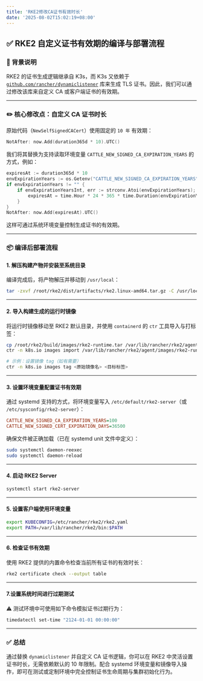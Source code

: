```yaml
---
title: 'RKE2修改CA证书有效时长'
date: '2025-08-02T15:02:19+08:00'
---
```


## ✅ RKE2 自定义证书有效期的编译与部署流程

### 🧠 背景说明

RKE2 的证书生成逻辑继承自 K3s，而 K3s 又依赖于 [`github.com/rancher/dynamiclistener`](https://github.com/rancher/dynamiclistener) 库来生成 TLS 证书。因此，我们可以通过修改该库来自定义 CA 或客户端证书的有效期。

---

### ✏️ 核心修改点：自定义 CA 证书时长

原始代码（`NewSelfSignedCACert`）使用固定的 `10 年` 有效期：

```go
NotAfter: now.Add(duration365d * 10).UTC()
```

我们将其替换为支持读取环境变量 `CATTLE_NEW_SIGNED_CA_EXPIRATION_YEARS` 的方式，例如：

```go
expiresAt := duration365d * 10
envExpirationYears := os.Getenv("CATTLE_NEW_SIGNED_CA_EXPIRATION_YEARS")
if envExpirationYears != "" {
    if envExpirationYearsInt, err := strconv.Atoi(envExpirationYears); err == nil {
        expiresAt = time.Hour * 24 * 365 * time.Duration(envExpirationYearsInt)
    }
}
NotAfter: now.Add(expiresAt).UTC()
```

这样可通过系统环境变量控制生成证书的有效期。

---

### 📦 编译后部署流程

#### 1. 解压构建产物并安装至系统目录

编译完成后，将产物解压并移动到 `/usr/local`：

```bash
tar -zxvf /root/rke2/dist/artifacts/rke2.linux-amd64.tar.gz -C /usr/local
```

---

#### 2. 导入构建生成的运行时镜像

将运行时镜像移动至 RKE2 默认目录，并使用 `containerd` 的 `ctr` 工具导入与打标签：

```bash
cp /root/rke2/build/images/rke2-runtime.tar /var/lib/rancher/rke2/agent/images/
ctr -n k8s.io images import /var/lib/rancher/rke2/agent/images/rke2-runtime.tar

# 示例：设置镜像 tag（如有需要）
ctr -n k8s.io images tag <原始镜像名> <目标标签>
```

---

#### 3. 设置环境变量配置证书有效期

通过 systemd 支持的方式，将环境变量写入 `/etc/default/rke2-server`（或 `/etc/sysconfig/rke2-server`）：

```ini
CATTLE_NEW_SIGNED_CA_EXPIRATION_YEARS=100
CATTLE_NEW_SIGNED_CERT_EXPIRATION_DAYS=36500
```

确保文件被正确加载（已在 systemd unit 文件中定义）：

```bash
sudo systemctl daemon-reexec
sudo systemctl daemon-reload
```

---

#### 4. 启动 RKE2 Server

```bash
systemctl start rke2-server
```

---

#### 5. 设置客户端使用环境变量

```bash
export KUBECONFIG=/etc/rancher/rke2/rke2.yaml
export PATH=/var/lib/rancher/rke2/bin:$PATH
```

---

#### 6. 检查证书有效期

使用 RKE2 提供的内置命令检查当前所有证书的有效时长：

```bash
rke2 certificate check --output table
```




---

#### 7.设置系统时间进行过期测试

⚠️ 测试环境中可使用如下命令模拟证书过期行为：

```bash
timedatectl set-time "2124-01-01 00:00:00"
```

---

### ✅ 总结

通过替换 `dynamiclistener` 并自定义 CA 证书逻辑，你可以在 RKE2 中灵活设置证书时长，无需依赖默认的 10 年限制。配合 systemd 环境变量和镜像导入操作，即可在测试或定制环境中完全控制证书生命周期与集群初始化行为。